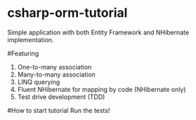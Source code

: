 csharp-orm-tutorial
=============

Simple application with both Entity Framework and NHibernate implementation.


#Featuring
1. One-to-many association
2. Many-to-many association
3. LINQ querying
4. Fluent NHibernate for mapping by code (NHibernate only)
5. Test drive development (TDD)

#How to start tutorial
Run the tests!
